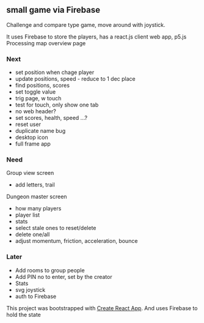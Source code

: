 ## small game via Firebase ##

Challenge and compare type game, move around with joystick. 

It uses Firebase to store the players, 
has a react.js client web app, 
p5.js Processing map overview page

### Next ###
- set position when chage player
- update positions, speed - reduce to 1 dec place
- find positions, scores
- set toggle value
- trig page, w touch
- test for touch, only show one tab
- no web header?
- set scores, health, speed ...?
- reset user
- duplicate name bug
- desktop icon
- full frame app

### Need
Group view screen
- add letters, trail

Dungeon master screen
- how many players
- player list
- stats
- select stale ones to reset/delete
- delete one/all
- adjust momentum, friction, acceleration, bounce


### Later
- Add rooms to group people
- Add PIN no to enter, set by the creator
- Stats
- svg joystick
- auth to Firebase

This project was bootstrapped with [Create React App](https://github.com/facebookincubator/create-react-app).
And uses Firebase to hold the state



